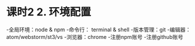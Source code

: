 # 课时2 2. 环境配置
-全局环境：node & npm
-命令行： terminal & shell
-版本管理：git
-编辑器：atom/webstorm/st3/vs
-浏览器：chrome
-注册npm账号
-注册github账号
